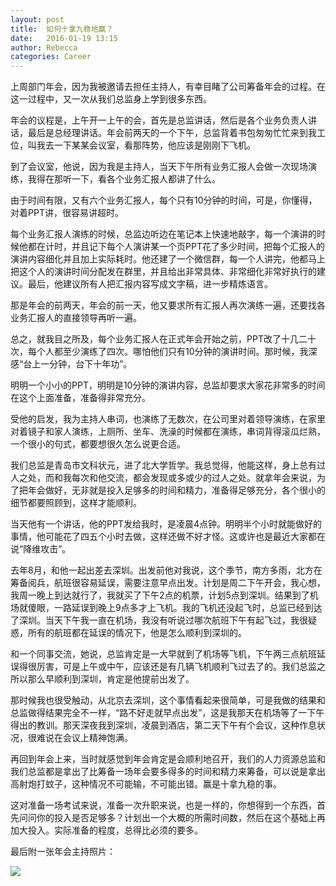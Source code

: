 ```yaml
---
layout: post
title:  如何十拿九稳地赢？
date:   2016-01-19 13:15
author: Rebecca
categories: Career
---
```


上周部门年会，因为我被邀请去担任主持人，有幸目睹了公司筹备年会的过程。在这一过程中，又一次从我们总监身上学到很多东西。

<!-- more -->

年会的议程是，上午开一上午的会，首先是总监讲话，然后是各个业务负责人讲话，最后是总经理讲话。年会前两天的一个下午，总监背着书包匆匆忙忙来到我工位，叫我去一下某某会议室，看那阵势，他应该是刚刚下飞机。

到了会议室，他说，因为我是主持人，当天下午所有业务汇报人会做一次现场演练，我得在那听一下，看各个业务汇报人都讲了什么。

由于时间有限，又有六个业务汇报人，每个只有10分钟的时间，可是，你懂得，对着PPT讲，很容易讲超时。

每个业务汇报人演练的时候，总监边听边在笔记本上快速地敲字，每一个演讲的时候他都在计时，并且记下每个人演讲某一个页PPT花了多少时间，把每个汇报人的演讲内容细化并且加上实际耗时。他还建了一个微信群，每一个人讲完，他都马上把这个人的演讲时间分配发在群里，并且给出非常具体、非常细化非常好执行的建议。最后，他建议所有人把汇报内容写成文字稿，进一步精炼语言。

那是年会的前两天，年会的前一天，他又要求所有汇报人再次演练一遍，还要找各业务汇报人的直接领导再听一遍。

总之，就我目之所及，每个业务汇报人在正式年会开始之前，PPT改了十几二十次，每个人都至少演练了四次。哪怕他们只有10分钟的演讲时间。那时候，我深感“台上一分钟，台下十年功”。

明明一个小小的PPT，明明是10分钟的演讲内容，总监却要求大家花非常多的时间在这个上面准备，准备得非常充分。

受他的启发，我为主持人串词，也演练了无数次，在公司里对着领导演练，在家里对着镜子和家人演练，上厕所、坐车、洗澡的时候都在演练，串词背得滚瓜烂熟，一个很小的句式，都要想很久怎么说更合适。

我们总监是青岛市文科状元，进了北大学哲学。我总觉得，他能这样，身上总有过人之处，而和我每次和他交流，都会发现或多或少的过人之处。就拿年会来说，为了把年会做好，无非就是投入足够多的时间和精力，准备得足够充分，各个很小的细节都要照顾到，这样才能顺利。

当天他有一个讲话，他的PPT发给我时，是凌晨4点钟。明明半个小时就能做好的事情，他可能花了四五个小时去做，这样还做不好才怪。这或许也是最近大家都在说“降维攻击”。

去年8月，和他一起出差去深圳。出发前他对我说，这个季节，南方多雨，北方在筹备阅兵，航班很容易延误，需要注意早点出发。计划是周二下午开会，我心想，我周一晚上到达就行了，我就买了下午2点的机票，计划5点到深圳。结果到了机场就傻眼，一路延误到晚上9点多才上飞机。我的飞机还没起飞时，总监已经到达了深圳。当天下午我一直在机场，我没有听说过哪次航班下午有起飞过，我很疑惑，所有的航班都在延误的情况下，他是怎么顺利到深圳的。

和一个同事交流，她说，总监肯定是一大早就到了机场等飞机，下午两三点航班延误得很厉害，可是上午或中午，应该还是有几辆飞机顺利飞过去了的。我们总监之所以那么早顺利到深圳，肯定是他提前出发了。

那时候我也很受触动，从北京去深圳，这个事情看起来很简单，可是我做的结果和总监做得结果完全不一样，“路不好走就早点出发”，这是我那天在机场等了一下午得出的教训。那天深夜我到深圳，凌晨到酒店，第二天下午有个会议，这种作息状况，很难说在会议上精神饱满。

再回到年会上来，当时就感觉到年会肯定是会顺利地召开，我们的人力资源总监和我们总监都是拿出了比筹备一场年会要多得多的时间和精力来筹备，可以说是拿出高射炮打蚊子，这种情况不可能输，不可能出错。赢是十拿九稳的事。

这对准备一场考试来说，准备一次升职来说，也是一样的，你想得到一个东西，首先问问你的投入是否足够多？计划出一个大概的所需时间数，然后在这个基础上再加大投入。实际准备的程度，总得比必须的要多。

最后附一张年会主持照片：

![](http://7xlj9s.com1.z0.glb.clouddn.com/%E5%A6%82%E4%BD%95%E5%8D%81%E6%8B%BF%E4%B9%9D%E7%A8%B3%E5%9C%B0%E8%B5%A2.jpg)